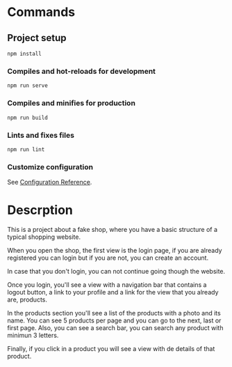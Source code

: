 # Commands

## Project setup
```
npm install
```

### Compiles and hot-reloads for development
```
npm run serve
```

### Compiles and minifies for production
```
npm run build
```

### Lints and fixes files
```
npm run lint
```

### Customize configuration
See [Configuration Reference](https://cli.vuejs.org/config/).

# Descrption

This is a project about a fake shop, where you have a basic structure of a typical shopping website.

When you open the shop, the first view is the login page, if you are already registered you can login but if you are not, you can create an account.

In case that you don't login, you can not continue going though the website.

Once you login, you'll see a view with a navigation bar that contains a logout button, a link to your profile and a link for the view that you already are, products.

In the products section you'll see a list of the products with a photo and its name. You can see 5 products per page and you can go to the next, last or first page. Also, you can see a search bar, you can search any product with minimun 3 letters.

Finally, if you click in a product you will see a view with de details of that product.
